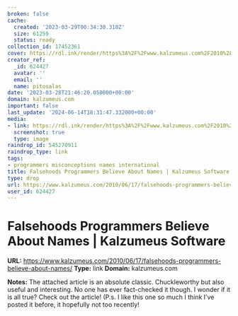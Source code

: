 ```yaml
---
broken: false
cache:
  created: '2023-03-29T00:34:30.310Z'
  size: 61259
  status: ready
collection_id: 17452361
cover: https://rdl.ink/render/https%3A%2F%2Fwww.kalzumeus.com%2F2010%2F06%2F17%2Ffalsehoods-programmers-believe-about-names%2F
creator_ref:
  _id: 624427
  avatar: ''
  email: ''
  name: pitosalas
date: '2023-03-28T21:46:20.050000+00:00'
domain: kalzumeus.com
important: false
last_update: '2024-06-14T18:31:47.332000+00:00'
media:
- link: https://rdl.ink/render/https%3A%2F%2Fwww.kalzumeus.com%2F2010%2F06%2F17%2Ffalsehoods-programmers-believe-about-names%2F
  screenshot: true
  type: image
raindrop_id: 545270911
raindrop_type: link
tags:
- programmers misconceptions names international
title: Falsehoods Programmers Believe About Names | Kalzumeus Software
type: drop
url: https://www.kalzumeus.com/2010/06/17/falsehoods-programmers-believe-about-names/
user_id: 624427
---
```


# Falsehoods Programmers Believe About Names | Kalzumeus Software

**URL:** https://www.kalzumeus.com/2010/06/17/falsehoods-programmers-believe-about-names/
**Type:** link
**Domain:** kalzumeus.com

**Notes:**
The attached article is an absolute classic. Chuckleworthy but also useful and interesting.  No one has ever fact-checked it though. I wonder if it is all true? Check out the article! (P.s. I like this one so much I think I’ve posted it before,  it hopefully not too recently!
